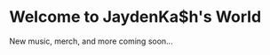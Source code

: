 </head>
<body>
    <h1>Welcome to JaydenKa$h's World</h1>
    <p>New music, merch, and more coming soon...</p>
</body>
</html>
